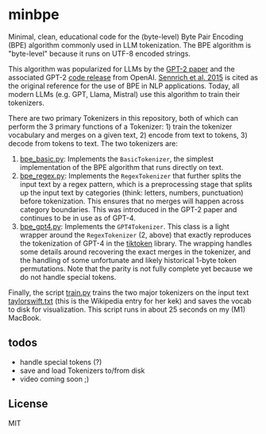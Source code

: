 # minbpe

Minimal, clean, educational code for the (byte-level) Byte Pair Encoding (BPE) algorithm commonly used in LLM tokenization. The BPE algorithm is "byte-level" because it runs on UTF-8 encoded strings.

This algorithm was popularized for LLMs by the [GPT-2 paper](https://d4mucfpksywv.cloudfront.net/better-language-models/language_models_are_unsupervised_multitask_learners.pdf) and the associated GPT-2 [code release](https://github.com/openai/gpt-2) from OpenAI. [Sennrich et al. 2015](https://arxiv.org/abs/1508.07909) is cited as the original reference for the use of BPE in NLP applications. Today, all modern LLMs (e.g. GPT, Llama, Mistral) use this algorithm to train their tokenizers.

There are two primary Tokenizers in this repository, both of which can perform the 3 primary functions of a Tokenizer: 1) train the tokenizer vocabulary and merges on a given text, 2) encode from text to tokens, 3) decode from tokens to text. The two tokenizers are:

1. [bpe_basic.py](bpe_basic.py): Implements the `BasicTokenizer`, the simplest implementation of the BPE algorithm that runs directly on text.
2. [bpe_regex.py](bpe_regex.py): Implements the `RegexTokenizer` that further splits the input text by a regex pattern, which is a preprocessing stage that splits up the input text by categories (think: letters, numbers, punctuation) before tokenization. This ensures that no merges will happen across category boundaries. This was introduced in the GPT-2 paper and continues to be in use as of GPT-4.
3. [bpe_gpt4.py](bpe_gpt4.py): Implements the `GPT4Tokenizer`. This class is a light wrapper around the `RegexTokenizer` (2, above) that exactly reproduces the tokenization of GPT-4 in the [tiktoken](https://github.com/openai/tiktoken) library. The wrapping handles some details around recovering the exact merges in the tokenizer, and the handling of some unfortunate and likely historical 1-byte token permutations. Note that the parity is not fully complete yet because we do not handle special tokens.

Finally, the script [train.py](train.py) trains the two major tokenizers on the input text [taylorswift.txt](taylorswift.txt) (this is the Wikipedia entry for her kek) and saves the vocab to disk for visualization. This script runs in about 25 seconds on my (M1) MacBook.

## todos

- handle special tokens (?)
- save and load Tokenizers to/from disk
- video coming soon ;)

## License

MIT
